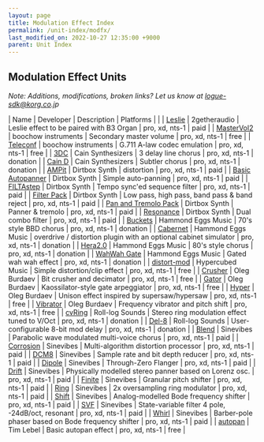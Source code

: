```yaml
---
layout: page
title: Modulation Effect Index
permalink: /unit-index/modfx/
last_modified_on: 2022-10-27 12:35:00 +9000
parent: Unit Index
---
```


## Modulation Effect Units

_Note: Additions, modifications, broken links? Let us know at logue-sdk@korg.co.jp_

| Name | Developer | Description | Platforms | |
| [Leslie](https://www.2getheraudio.com/korg-multi-engine/b3-organ/) | 2getheraudio | Leslie effect to be paired with B3 Organ | pro, xd, nts-1 | paid |
| [MasterVol2](https://github.com/boochow/MasterVol2/releases) | boochow instruments | Secondary master volume | pro, xd, nts-1 | free |
| [Teleconf](https://github.com/boochow/teleconf/releases/tag/v1.0) | boochow instruments | G.711 A-law codec emulation | pro, xd, nts-1 | free |
| [3DC](https://www.cain-synthesizer.com/effects) | Cain Synthesizers | 3 delay line chorus | pro, xd, nts-1 | donation |
| [Cain D](https://www.cain-synthesizer.com/effects) | Cain Synthesizers | Subtler chorus | pro, xd, nts-1 | donation |
| [AMPit](https://www.dirtboxsynth.com/sd_product/ampit/) | Dirtbox Synth | distortion | pro, xd, nts-1 | paid |
| [Basic Autopanner](https://www.dirtboxsynth.com/sd_product/basic-autopanner/) | Dirtbox Synth | Simple auto-panning | pro, xd, nts-1 | paid |
| [FILTAstep](https://www.dirtboxsynth.com/sd_product/filtastep/) | Dirtbox Synth | Tempo sync'ed sequence filter | pro, xd, nts-1 | paid |
| [Filter Pack](https://www.dirtboxsynth.com/sd_product/filter-pack/) | Dirtbox Synth | Low pass, high pass, band pass & band reject | pro, xd, nts-1 | paid |
| [Pan and Tremolo Pack](https://www.dirtboxsynth.com/sd_product/pan-and-tremolo-pack/) | Dirtbox Synth | Panner & tremolo | pro, xd, nts-1 | paid |
| [Resonance](https://www.dirtboxsynth.com/sd_product/resonance/) | Dirtbox Synth | Dual combo filter | pro, xd, nts-1 | paid |
| [Buckets](http://hammondeggsmusic.ca/logueplugins/buckets.html) | Hammond Eggs Music | 70's style BBD chorus | pro, xd, nts-1 | donation |
| [Cabernet](http://hammondeggsmusic.ca/logueplugins/cabernet.html) | Hammond Eggs Music | overdrive / distortion plugin with an optional cabinet simulator | pro, xd, nts-1 | donation |
| [Hera2.0](http://hammondeggsmusic.ca/logueplugins/hera2.html) | Hammond Eggs Music | 80's style chorus | pro, xd, nts-1 | donation |
| [WahWah Gate](http://hammondeggsmusic.ca/logueplugins/wahwahgate.html) | Hammond Eggs Music | Gated wah wah effect | pro, xd, nts-1 | donation |
| [distort-mod](http://github.com/hypercubed-music/nts-1) | Hypercubed Music | Simple distortion/clip effect | pro, xd, nts-1 | free |
| [Crusher](https://github.com/dukesrg/logue-fx) | Oleg Burdaev | Bit crusher and decimator | pro, xd, nts-1 | free |
| [Gator](https://github.com/dukesrg/logue-fx) | Oleg Burdaev | Kaossilator-style gate arpeggiator | pro, xd, nts-1 | free |
| [Hyper](https://github.com/dukesrg/logue-fx) | Oleg Burdaev | Unison effect inspired by supersaw/hypersaw | pro, xd, nts-1 | free |
| [Vibrator](https://github.com/dukesrg/logue-fx) | Oleg Burdaev | Frequency vibrator and pitch shift | pro, xd, nts-1 | free |
| [cvRing](https://gum.co/rolllog_free_pack) | Roll-log Sounds | Stereo ring modulation effect tuned to V/Oct | pro, xd, nts-1 | donation |
| [Del-8](https://gum.co/logueMill_del_8) | Roll-log Sounds | User-configurable 8-bit mod delay | pro, xd, nts-1 | donation |
| [Blend](https://www.sinevibes.com/korgblend/) | Sinevibes | Parabolic wave modulated multi-voice chorus | pro, xd, nts-1 | paid |
| [Corrosion](https://www.sinevibes.com/korgcorrosion/) | Sinevibes | Multi-algorithm distortion processor | pro, xd, nts-1 | paid |
| [DCM8](https://www.sinevibes.com/korgdcm8/) | Sinevibes | Sample rate and bit depth reducer | pro, xd, nts-1 | paid |
| [Dipole](https://www.sinevibes.com/korgdipole/) | Sinevibes | Through-Zero Flanger | pro, xd, nts-1 | paid |
| [Drift](https://www.sinevibes.com/korgdrift/ ) | Sinevibes | Physically modelled stereo panner based on Lorenz osc. | pro, xd, nts-1 | paid |
| [Finite](https://www.sinevibes.com/korgfinite/ ) | Sinevibes | Granular pitch shifter | pro, xd, nts-1 | paid |
| [Ring](https://www.sinevibes.com/korgring/ ) | Sinevibes | 2x oversampling ring modulator | pro, xd, nts-1 | paid |
| [Shift](https://www.sinevibes.com/korgshift/ ) | Sinevibes | Analog-modelled Bode frequency shifter | pro, xd, nts-1 | paid |
| [SVF](https://www.sinevibes.com/korgsvf/) | Sinevibes | State-variable filter 4 pole, -24dB/oct, resonant | pro, xd, nts-1 | paid |
| [Whirl](https://www.sinevibes.com/korgwhirl/) | Sinevibes | Barber-pole phaser based on Bode frequency shifter | pro, xd, nts-1 | paid |
| [autopan](https://github.com/tmlbl/autopan) | Tim Lebel | Basic autopan effect | pro, xd, nts-1 | free |

